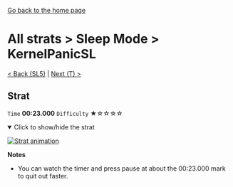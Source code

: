 [Go back to the home page](https://github.com/Doublevil/scbspeedrun)

# All strats > Sleep Mode > KernelPanicSL

[< Back (SL5)](https://github.com/Doublevil/scbspeedrun/blob/main/levels/all_lvl/sl/SL5.md) | [Next (T) >](https://github.com/Doublevil/scbspeedrun/blob/main/levels/all_lvl/T/T.md)

## Strat

`Time` **00:23.000** `Difficulty` ★☆☆☆☆
<details open>
  <summary>Click to show/hide the strat</summary>

  [![Strat animation](https://github.com/Doublevil/scbspeedrun/blob/main/media/levels/sl/KernelPanicSL_Strat.webp)](https://github.com/Doublevil/scbspeedrun/blob/main/media/levels/sl/KernelPanicSL_Strat.mp4?raw=true)

  **Notes**
  - You can watch the timer and press pause at about the 00:23.000 mark to quit out faster.
</details>
